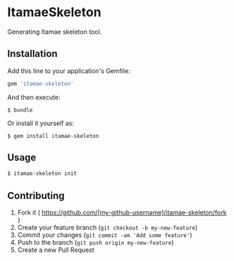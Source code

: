 # ItamaeSkeleton

Generating Itamae skeleton tool.

## Installation

Add this line to your application's Gemfile:

```ruby
gem 'itamae-skeleton'
```

And then execute:

    $ bundle

Or install it yourself as:

    $ gem install itamae-skeleton

## Usage

```bash
$ itamae-skeleton init
```

## Contributing

1. Fork it ( https://github.com/[my-github-username]/itamae-skeleton/fork )
2. Create your feature branch (`git checkout -b my-new-feature`)
3. Commit your changes (`git commit -am 'Add some feature'`)
4. Push to the branch (`git push origin my-new-feature`)
5. Create a new Pull Request
